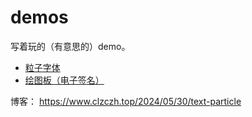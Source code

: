 # demos

写着玩的（有意思的）demo。

* [粒子字体](https://www.clzczh.top/demos/text-particle.html)
* [绘图板（电子签名）](https://www.clzczh.top/demos/signature.html)

博客：
https://www.clzczh.top/2024/05/30/text-particle